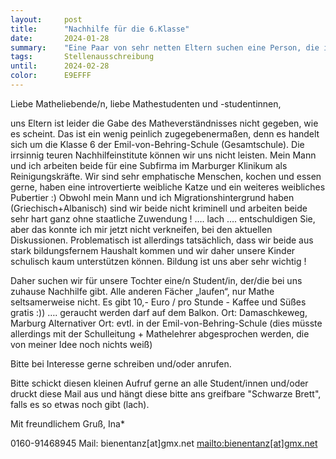 ```yaml
---
layout:     post
title:      "Nachhilfe für die 6.Klasse"
date:       2024-01-28
summary:    "Eine Paar von sehr netten Eltern suchen eine Person, die ihrer Tochter aus der 6.Klasse Nachhilfe in Mathe geben können"
tags:       Stellenausschreibung
until:		2024-02-28
color:      E9EFFF
---
```


Liebe Matheliebende/n, liebe Mathestudenten und -studentinnen,

uns Eltern ist leider die Gabe des Matheverständnisses nicht gegeben, wie es scheint.
Das ist ein wenig peinlich zugegebenermaßen, denn es handelt sich um die Klasse 6 der Emil-von-Behring-Schule (Gesamtschule).
Die irrsinnig teuren Nachhilfeinstitute können wir uns nicht leisten. Mein Mann und ich arbeiten beide für eine Subfirma im Marburger Klinikum als Reinigungskräfte.
Wir sind sehr emphatische Menschen, kochen und essen gerne, haben eine introvertierte weibliche Katze und ein weiteres weibliches Pubertier :)
Obwohl mein Mann und ich Migrationshintergrund haben (Griechisch+Albanisch) sind wir beide nicht kriminell und arbeiten beide sehr hart ganz ohne staatliche Zuwendung !
…. lach …. entschuldigen Sie, aber das konnte ich mir jetzt nicht verkneifen, bei den aktuellen Diskussionen.
Problematisch ist allerdings tatsächlich, dass wir beide aus stark bildungsfernem Haushalt kommen und wir daher unsere Kinder schulisch kaum unterstützen können.
Bildung ist uns aber sehr wichtig !

Daher suchen wir für unsere Tochter eine/n Student/in, der/die bei uns zuhause Nachhilfe gibt. Alle anderen Fächer „laufen“, nur Mathe seltsamerweise nicht.
Es gibt 10,- Euro / pro Stunde - Kaffee und Süßes gratis :)) …. geraucht werden darf auf dem Balkon.
Ort: Damaschkeweg, Marburg
Alternativer Ort: evtl. in der Emil-von-Behring-Schule (dies müsste allerdings mit der Schulleitung + Mathelehrer abgesprochen werden, die von meiner Idee noch nichts weiß)

Bitte bei Interesse gerne schreiben und/oder anrufen.

Bitte schickt diesen kleinen Aufruf gerne an alle Student/innen und/oder druckt diese Mail aus und hängt diese bitte ans greifbare "Schwarze Brett", falls es so etwas noch gibt (lach).

Mit freundlichem Gruß, Ina*

0160-91468945
Mail: bienentanz[at]gmx.net <mailto:bienentanz[at]gmx.net>